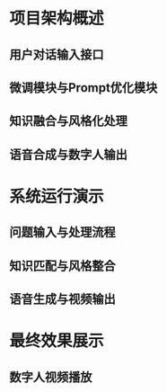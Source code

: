 # 项目架构概述

## 用户对话输入接口

## 微调模块与Prompt优化模块

## 知识融合与风格化处理

## 语音合成与数字人输出

# 系统运行演示

## 问题输入与处理流程

## 知识匹配与风格整合

## 语音生成与视频输出

# 最终效果展示

## 数字人视频播放 